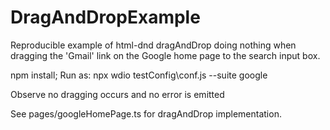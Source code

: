 # DragAndDropExample
Reproducible example of html-dnd dragAndDrop doing nothing when dragging the 'Gmail' link on the Google home page to the search input box.

npm install;
Run as:
npx wdio testConfig\conf.js --suite google

Observe no dragging occurs and no error is emitted

See pages/googleHomePage.ts for dragAndDrop implementation.

